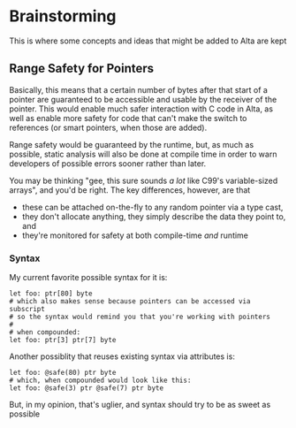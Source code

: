 # Brainstorming
This is where some concepts and ideas that might be added to Alta are kept

## Range Safety for Pointers
Basically, this means that a certain number of bytes after that start of a pointer
are guaranteed to be accessible and usable by the receiver of the pointer. This
would enable much safer interaction with C code in Alta, as well as enable more 
safety for code that can't make the switch to references (or smart pointers, when 
those are added).

Range safety would be guaranteed by the runtime, but, as much as possible, static
analysis will also be done at compile time in order to warn developers of possible
errors sooner rather than later.

You may be thinking "gee, this sure sounds *a lot* like C99's variable-sized 
arrays", and you'd be right. The key differences, however, are that
  * these can be attached on-the-fly to any random pointer via a type cast,
  * they don't allocate anything, they simply describe the data they point to, and
  * they're monitored for safety at both compile-time *and* runtime

### Syntax

My current favorite possible syntax for it is:
```alta
let foo: ptr[80] byte
# which also makes sense because pointers can be accessed via subscript
# so the syntax would remind you that you're working with pointers
#
# when compounded:
let foo: ptr[3] ptr[7] byte
```

Another possiblity that reuses existing syntax via attributes is:
```alta
let foo: @safe(80) ptr byte
# which, when compounded would look like this:
let foo: @safe(3) ptr @safe(7) ptr byte
```
But, in my opinion, that's uglier, and syntax should try to be as sweet as possible
